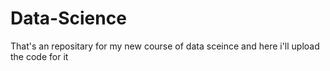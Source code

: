 # Data-Science

That's an repositary for my new course of data sceince and here i'll upload the code for it
